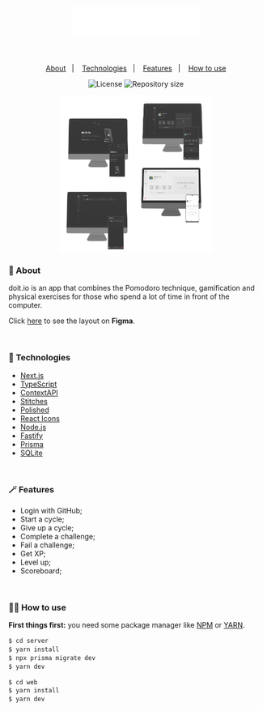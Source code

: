 <br>

<h1 align="center">
  <img alt="Doit.io logo" title="Move.it" src="web/public/icons/doit-logo.svg" width="250px" />
</h1>

<br>

<p align="center">
  <a href="#-About">About</a>&nbsp;&nbsp;&nbsp;|&nbsp;&nbsp;&nbsp;
  <a href="#-Technologies">Technologies</a>&nbsp;&nbsp;&nbsp;|&nbsp;&nbsp;&nbsp;
  <a href="#-Features">Features</a>&nbsp;&nbsp;&nbsp;|&nbsp;&nbsp;&nbsp;
  <a href="#-How-to-use">How to use</a>
</p>

<p align="center">
  <img alt="License" src="https://img.shields.io/static/v1?label=license&message=MIT&color=000000&labelColor=1A1A1A">
  <img alt="Repository size" src="https://img.shields.io/github/repo-size/Almeida154/move.it?color=000000&labelColor=1A1A1A">
</p>

<p align="center">
  <img alt="Doit.io mockup" src=".github/doit.io-mockup.png" width="60%">
</p>

### 🤳 About

doit.io is an app that combines the Pomodoro technique, gamification and physical exercises for those who spend a lot of time in front of the computer.

Click [here](<https://www.figma.com/file/paT0NeYPCMgsqOzrb2P4bJ/Move.it-2.0-(Copy)?node-id=160%3A2761&t=XwPQkkBJYUaKZmKK-1>) to see the layout on **Figma**.

<br>

### 🚀 Technologies

- [Next.js](https://nextjs.org/)
- [TypeScript](https://www.typescriptlang.org/)
- [ContextAPI](https://reactjs.org/docs/context.html)
- [Stitches](https://stitches.dev/)
- [Polished](https://polished.js.org/)
- [React Icons](https://react-icons.github.io/react-icons)
- [Node.js](https://nodejs.org/en/)
- [Fastify](https://www.fastify.io/)
- [Prisma](https://www.prisma.io/)
- [SQLite](https://www.sqlite.org/index.html)

<br>

### 🪄 Features

- Login with GitHub;
- Start a cycle;
- Give up a cycle;
- Complete a challenge;
- Fail a challenge;
- Get XP;
- Level up;
- Scoreboard;

<br>

### 🧑‍💻 How to use

**First things first:** you need some package manager like [NPM](https://www.npmjs.com/) or [YARN](https://classic.yarnpkg.com/lang/en/docs/install/#windows-stable).

```bash
$ cd server
$ yarn install
$ npx prisma migrate dev
$ yarn dev
```

```bash
$ cd web
$ yarn install
$ yarn dev
```
